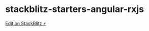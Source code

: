 # stackblitz-starters-angular-rxjs

[Edit on StackBlitz ⚡️](https://stackblitz.com/edit/stackblitz-starters-wr2jnp)